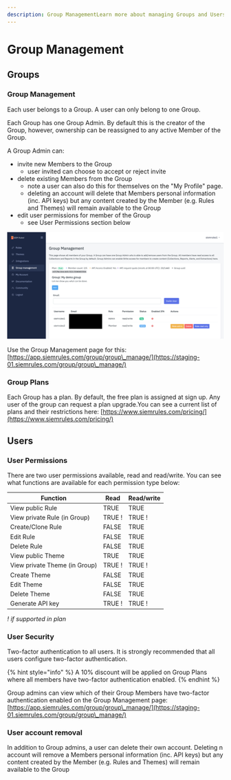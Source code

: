 ```yaml
---
description: Group ManagementLearn more about managing Groups and Users.
---
```


# Group Management

## Groups <a href="#groups" id="groups"></a>

### Group Management <a href="#group-management" id="group-management"></a>

Each user belongs to a Group. A user can only belong to one Group.

Each Group has one Group Admin. By default this is the creator of the Group, however, ownership can be reassigned to any active Member of the Group.

A Group Admin can:

* invite new Members to the Group
  * user invited can choose to accept or reject invite
* delete existing Members from the Group
  * note a user can also do this for themselves on the "My Profile" page.
  * deleting an account will delete that Members personal information (inc. API keys) but any content created by the Member (e.g. Rules and Themes) will remain available to the Group
* edit user permissions for member of the Group
  * see User Permissions section below

![SIEM Rules Group Management](../.gitbook/assets/siemrules-group-management.png)



Use the Group Management page for this: [https://app.siemrules.com/group/group\_manage/](https://staging-01.siemrules.com/group/group\_manage/)​

### Group Plans <a href="#group-plans" id="group-plans"></a>

Each Group has a plan. By default, the free plan is assigned at sign up. Any user of the group can request a plan upgrade.You can see a current list of plans and their restrictions here: [https://www.siemrules.com/pricing/](https://www.siemrules.com/pricing/)​

## Users <a href="#users" id="users"></a>

### User Permissions <a href="#user-permissions" id="user-permissions"></a>

There are two user permissions available, read and read/write. You can see what functions are available for each permission type below:

| Function                      | Read   | Read/write |
| ----------------------------- | ------ | ---------- |
| View public Rule              | TRUE   | TRUE       |
| View private Rule (in Group)  | TRUE ! | TRUE !     |
| Create/Clone Rule             | FALSE  | TRUE       |
| Edit Rule                     | FALSE  | TRUE       |
| Delete Rule                   | FALSE  | TRUE       |
| View public Theme             | TRUE   | TRUE       |
| View private Theme (in Group) | TRUE ! | TRUE !     |
| Create Theme                  | FALSE  | TRUE       |
| Edit Theme                    | FALSE  | TRUE       |
| Delete Theme                  | FALSE  | TRUE       |
| Generate API key              | TRUE ! | TRUE !     |

_! if supported in plan_

### User Security <a href="#user-security" id="user-security"></a>

Two-factor authentication to all users. It is strongly recommended that all users configure two-factor authentication.

{% hint style="info" %}
A 10% discount will be applied on Group Plans where all members have two-factor authentication enabled.
{% endhint %}

Group admins can view which of their Group Members have two-factor authentication enabled on the Group Management page: [https://app.siemrules.com/group/group\_manage/](https://staging-01.siemrules.com/group/group\_manage/)

### User account removal

​In addition to Group admins, a user can delete their own account. Deleting n account will remove a Members personal information (inc. API keys) but any content created by the Member (e.g. Rules and Themes) will remain available to the Group
